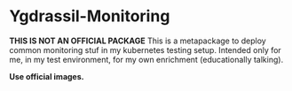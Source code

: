 # Ygdrassil-Monitoring

**THIS IS NOT AN OFFICIAL PACKAGE** This is a metapackage to deploy common monitoring stuf in my kubernetes testing setup. 
Intended only for me, in my test environment, for my own enrichment (educationally talking).

**Use official images.**
